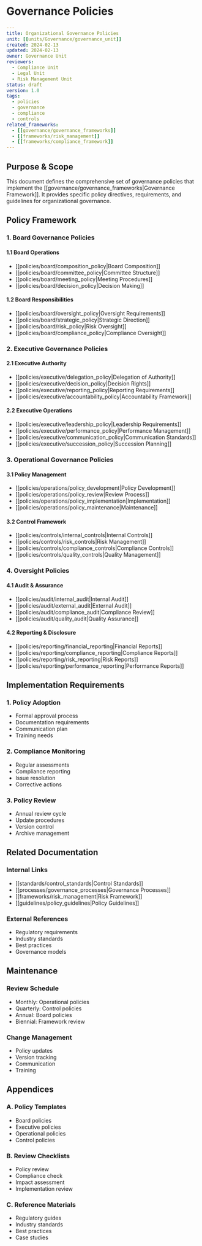 # Governance Policies

```yaml
---
title: Organizational Governance Policies
unit: [[units/Governance/governance_unit]]
created: 2024-02-13
updated: 2024-02-13
owner: Governance Unit
reviewers:
  - Compliance Unit
  - Legal Unit
  - Risk Management Unit
status: draft
version: 1.0
tags:
  - policies
  - governance
  - compliance
  - controls
related_frameworks:
  - [[governance/governance_frameworks]]
  - [[frameworks/risk_management]]
  - [[frameworks/compliance_framework]]
---
```

## Purpose & Scope
This document defines the comprehensive set of governance policies that implement the [[governance/governance_frameworks|Governance Framework]]. It provides specific policy directives, requirements, and guidelines for organizational governance.

## Policy Framework

### 1. Board Governance Policies
#### 1.1 Board Operations
- [[policies/board/composition_policy|Board Composition]]
- [[policies/board/committee_policy|Committee Structure]]
- [[policies/board/meeting_policy|Meeting Procedures]]
- [[policies/board/decision_policy|Decision Making]]

#### 1.2 Board Responsibilities
- [[policies/board/oversight_policy|Oversight Requirements]]
- [[policies/board/strategic_policy|Strategic Direction]]
- [[policies/board/risk_policy|Risk Oversight]]
- [[policies/board/compliance_policy|Compliance Oversight]]

### 2. Executive Governance Policies
#### 2.1 Executive Authority
- [[policies/executive/delegation_policy|Delegation of Authority]]
- [[policies/executive/decision_policy|Decision Rights]]
- [[policies/executive/reporting_policy|Reporting Requirements]]
- [[policies/executive/accountability_policy|Accountability Framework]]

#### 2.2 Executive Operations
- [[policies/executive/leadership_policy|Leadership Requirements]]
- [[policies/executive/performance_policy|Performance Management]]
- [[policies/executive/communication_policy|Communication Standards]]
- [[policies/executive/succession_policy|Succession Planning]]

### 3. Operational Governance Policies
#### 3.1 Policy Management
- [[policies/operations/policy_development|Policy Development]]
- [[policies/operations/policy_review|Review Process]]
- [[policies/operations/policy_implementation|Implementation]]
- [[policies/operations/policy_maintenance|Maintenance]]

#### 3.2 Control Framework
- [[policies/controls/internal_controls|Internal Controls]]
- [[policies/controls/risk_controls|Risk Management]]
- [[policies/controls/compliance_controls|Compliance Controls]]
- [[policies/controls/quality_controls|Quality Management]]

### 4. Oversight Policies
#### 4.1 Audit & Assurance
- [[policies/audit/internal_audit|Internal Audit]]
- [[policies/audit/external_audit|External Audit]]
- [[policies/audit/compliance_audit|Compliance Review]]
- [[policies/audit/quality_audit|Quality Assurance]]

#### 4.2 Reporting & Disclosure
- [[policies/reporting/financial_reporting|Financial Reports]]
- [[policies/reporting/compliance_reporting|Compliance Reports]]
- [[policies/reporting/risk_reporting|Risk Reports]]
- [[policies/reporting/performance_reporting|Performance Reports]]

## Implementation Requirements

### 1. Policy Adoption
- Formal approval process
- Documentation requirements
- Communication plan
- Training needs

### 2. Compliance Monitoring
- Regular assessments
- Compliance reporting
- Issue resolution
- Corrective actions

### 3. Policy Review
- Annual review cycle
- Update procedures
- Version control
- Archive management

## Related Documentation
### Internal Links
- [[standards/control_standards|Control Standards]]
- [[processes/governance_processes|Governance Processes]]
- [[frameworks/risk_management|Risk Framework]]
- [[guidelines/policy_guidelines|Policy Guidelines]]

### External References
- Regulatory requirements
- Industry standards
- Best practices
- Governance models

## Maintenance
### Review Schedule
- Monthly: Operational policies
- Quarterly: Control policies
- Annual: Board policies
- Biennial: Framework review

### Change Management
- Policy updates
- Version tracking
- Communication
- Training

## Appendices
### A. Policy Templates
- Board policies
- Executive policies
- Operational policies
- Control policies

### B. Review Checklists
- Policy review
- Compliance check
- Impact assessment
- Implementation review

### C. Reference Materials
- Regulatory guides
- Industry standards
- Best practices
- Case studies 